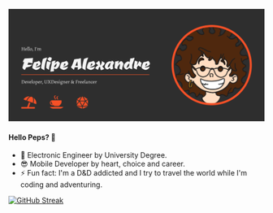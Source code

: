 ![](https://github.com/felipeSima/felipeSima/blob/main/recursos/Group%209.png)

#### Hello Peps? 👋
- 🌱 Electronic Engineer by University Degree.
- 😎 Mobile Developer by heart, choice and career.
- ⚡ Fun fact: I'm a D&D addicted and I try to travel the world while I'm coding and adventuring.

[![GitHub Streak](https://github-readme-streak-stats.herokuapp.com?user=felipeSima&theme=highcontrast&exclude_days=Sun%2CSat)](https://git.io/streak-stats)

<!--
[![Anurag's GitHub stats](https://github-readme-stats.vercel.app/api?username=felipeSima&count_private=true&show_icons=true&title_color=f75026&bg_color=2e2e2e&text_color=f5f5f5&icon_color=f75026&hide=issues,contribs)
](https://github.com/anuraghazra/github-readme-stats)
-->

<!--
[![Top Langs](https://github-readme-stats.vercel.app/api/top-langs/?username=felipeSima&layout=compact&title_color=f75026&bg_color=2e2e2e&text_color=f5f5f5)](https://github.com/anuraghazra/github-readme-stats)
-->

<!--
**felipeSima/felipeSima** is a ✨ _special_ ✨ repository because its `README.md` (this file) appears on your GitHub profile.

Here are some ideas to get you started:

- 🔭 I’m currently working on ...
- 🌱 I’m currently learning ...
- 👯 I’m looking to collaborate on ...
- 🤔 I’m looking for help with ...
- 💬 Ask me about ...
- 📫 How to reach me: ...
- 😄 Pronouns: ...
- ⚡ Fun fact: ...
-->
